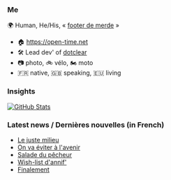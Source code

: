 ### Me

🌍 Human, He/His, « [footer de merde](https://open-time.net/post/2013/07/17/La-veritable-histoire-du-Footer-de-merde-) » 
* 🏠 https://open-time.net 
* 🛠️ Lead dev' of [dotclear](https://git.dotclear.org/dev/dotclear)
* 📷 photo, 🚲 vélo, 🏍️ moto 
* 🇫🇷 native, 🇬🇧 speaking, 🇪🇺 living

### Insights

[![GitHub Stats](https://github-readme-stats-sigma-five.vercel.app/api?username=franck-paul)](https://github.com/franck-paul)

### Latest news / Dernières nouvelles (in French)

<!-- BLOG-POST-LIST:START -->
- [Le juste milieu](https://open-time.net/post/2025/01/25/Le-juste-milieu)
- [On va éviter à l&#39;avenir](https://open-time.net/post/2025/01/24/On-va-eviter-a-l-avenir)
- [Salade du pêcheur](https://open-time.net/post/2025/01/23/Salade-du-pecheur)
- [Wish-list d&#39;annif&#39;](https://open-time.net/post/2025/01/22/Wish-list-d-annif)
- [Finalement](https://open-time.net/post/2025/01/21/Finalement)
<!-- BLOG-POST-LIST:END -->
